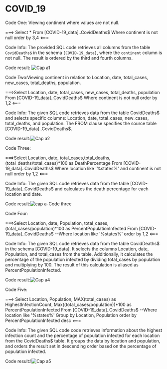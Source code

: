 # COVID_19

Code One: Viewing continent where values are not null.

===> Select *
From [COVID-19_data]..CovidDeaths$
Where continent is not null 
order by 3,4 <===

Code Info:
The provided SQL code retrieves all columns from the table `CovidDeaths$` in the schema `[COVID-19_data]`, where the `continent` column is not null. The result is ordered by the third and fourth columns.

Code result:
![Cap a1](https://github.com/jona00001/Covid-19_Project/assets/108422584/bd293ac1-80d3-425c-a032-205f90cb3325)


Code Two:Viewing continent in relation to Location, date, total_cases, new_cases, total_deaths, population.

===>Select Location, date, total_cases, new_cases, total_deaths, population
From [COVID-19_data]..CovidDeaths$
Where continent is not null 
order by 1,2 <===

Code Info:
The given SQL code retrieves data from the table CovidDeaths$ and selects specific columns: Location, date, total_cases, new_cases, total_deaths, and population. The FROM clause specifies the source table [COVID-19_data]..CovidDeaths$.

Code result:![Cap a2](https://github.com/jona00001/Covid-19_Project/assets/108422584/38430f5b-35be-4d3f-bb86-351b0216e5da)

Code Three:

===>Select Location, date, total_cases,total_deaths, (total_deaths/total_cases)*100 as DeathPercentage
From [COVID-19_data]..CovidDeaths$
Where location like '%states%'
and continent is not null 
order by 1,2 <===

Code Info: 
The given SQL code retrieves data from the table [COVID-19_data]..CovidDeaths$ and calculates the death percentage for each location and date.

Code result:![cap a-Code three](https://github.com/jona00001/Covid-19_Project/assets/108422584/a71a5bf2-887a-4edf-922b-dec72519cc3c)



Code Four:

===>Select Location, date, Population, total_cases,  (total_cases/population)*100 as PercentPopulationInfected
From [COVID-19_data]..CovidDeaths$
--Where location like '%states%'
order by 1,2 <===

Code Info: 
The given SQL code retrieves data from the table CovidDeaths$ in the schema [COVID-19_data]. It selects the columns Location, date, Population, and total_cases from the table. Additionally, it calculates the percentage of the population infected by dividing total_cases by population and multiplying by 100. The result of this calculation is aliased as PercentPopulationInfected.

Code result:![Cap a4](https://github.com/jona00001/Covid-19_Project/assets/108422584/83bad828-f9de-4105-a3ae-824fd9894a8d)

Code Five:

===> Select Location, Population, MAX(total_cases) as HighestInfectionCount,  Max((total_cases/population))*100 as PercentPopulationInfected
From [COVID-19_data]..CovidDeaths$
--Where location like '%states%'
Group by Location, Population
order by PercentPopulationInfected desc <===

Code Info: 
The given SQL code code retrieves information about the highest infection count and the percentage of population infected for each location from the CovidDeaths$ table. It groups the data by location and population, and orders the result set in descending order based on the percentage of population infected.

Code result:!![Cap a5](https://github.com/jona00001/Covid-19_Project/assets/108422584/549c6ee8-0a02-4267-920c-0a75b482f09d)







